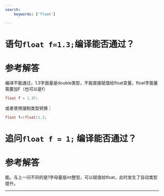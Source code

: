 ```yaml
---
search:
    keywords: ['float']

---
```



# 语句`float f=1.3;`编译能否通过？

# 参考解答

编译不能通过，1.3字面量是double类型，不能直接赋值给float变量，float字面量需要加F（也可以是f）
```java
float f = 1.3F;  
```
或者使用强制类型转换：
```java
float f=(float)1.3;
```

# 追问`float f = 1;` 编译能否通过？

# 参考解答

能。与上一问不同的是1字母量是int整型，可以赋值给float，此时发生了自动类型提升。

---



